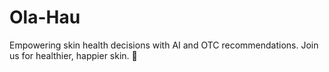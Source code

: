 # Ola-Hau
Empowering skin health decisions with AI and OTC recommendations. Join us for healthier, happier skin. 🌟
